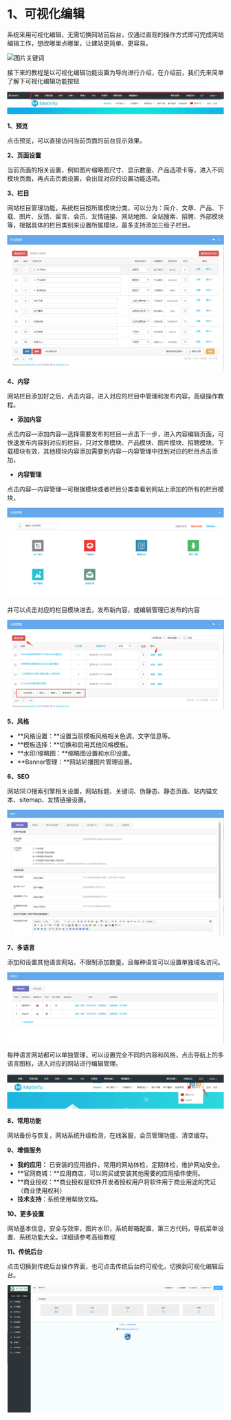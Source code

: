 # 1、可视化编辑

系统采用可视化编辑，无需切换网站前后台，仅通过直观的操作方式即可完成网站编辑工作，想改哪里点哪里，让建站更简单、更容易。

![图片关键词](assets/1549957014181554.gif)

接下来的教程是以可视化编辑功能设置为导向进行介绍，在介绍前，我们先来简单了解下可视化编辑功能按钮

![图片关键词](assets/1549957140622504.png)

**1、预览**

点击预览，可以直接访问当前页面的前台显示效果。

**2、页面设置**

当前页面的相关设置，例如图片缩略图尺寸、显示数量、产品选项卡等，进入不同模块页面，再点击页面设置，会出现对应的设置功能选项。

**3、栏目**

网站栏目管理功能，系统栏目按所属模块分类，可以分为：简介、文章、产品、下载、图片、反馈、留言、会员、友情链接、网站地图、全站搜索、招聘、外部模块等，根据具体的栏目类别来设置所属模块，最多支持添加三级子栏目。

![图片关键词](assets/1549957347748816.png)

**4、内容**

网站栏目添加好之后，点击内容，进入对应的栏目中管理和发布内容，高级操作教程。

- **添加内容**

点击内容—添加内容—选择需要发布的栏目—点击下一步，进入内容编辑页面，可快速发布内容到对应的栏目，只对文章模块、产品模块、图片模块、招聘模块、下载模块有效，其他模块内容添加需要到内容—内容管理中找到对应的栏目点击添加，

- **内容管理**

点击内容—内容管理—可根据模块或者栏目分类查看到网站上添加的所有的栏目模块，

![图片关键词](assets/1549957553480348.png)

并可以点击对应的栏目模块进去，发布新内容，或编辑管理已发布的内容

![图片关键词](assets/1549957643239864.png)

**5、风格**

- **风格设置：**设置当前模板风格相关色调，文字信息等。
- **模板选择：**切换和启用其他风格模板。
- **水印/缩略图：**缩略图设置和水印设置。
- **Banner管理：**网站轮播图片管理设置。

**6、SEO**

网站SEO搜索引擎相关设置，网站标题、关键词、伪静态、静态页面、站内锚文本、sitemap、友情链接设置。

![图片关键词](assets/1549957744652402.png)

**7、多语言**

添加和设置其他语言网站，不限制添加数量，且每种语言可以设置单独域名访问。

**![图片关键词](assets/1549957770669914.png)**

每种语言网站都可以单独管理，可以设置完全不同的内容和风格，点击导航上的多语言图标，进入对应的网站进行编辑管理。

**![图片关键词](assets/1549957820746586.png)**

**8、常用功能**

网站备份与恢复，网站系统升级检测，在线客服，会员管理功能、清空缓存。

**9、增值服务**

- **我的应用：** 已安装的应用插件，常用的网站体检，定期体检，维护网站安全。
- **官网商城：**应用商店，可以购买或安装其他需要的应用插件使用。
- **商业授权：**商业授权是软件开发者授权用户将软件用于商业用途的凭证（商业使用权利）
- **技术支持**：系统使用帮助文档。

**10、更多设置**

网站基本信息，安全与效率，图片水印，系统邮箱配置，第三方代码，导航菜单设置、系统功能大全。详细请参考高级教程

**11、传统后台**

点击切换到传统后台操作界面，也可点击传统后台的可视化，切换到可视化编辑后台。

![](assets/2019-12-30_00009.jpg)